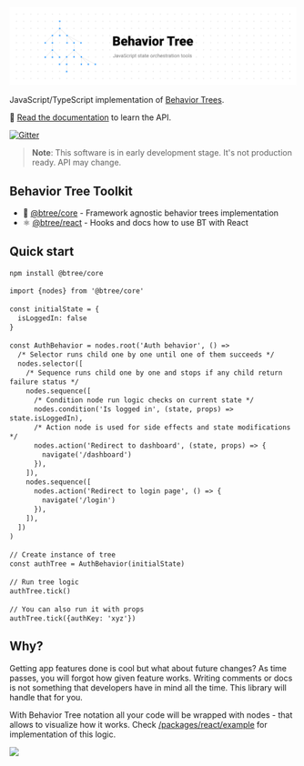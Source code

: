 ![](art/banner.png)

JavaScript/TypeScript implementation of [Behavior Trees](https://en.wikipedia.org/wiki/Behavior_tree_(artificial_intelligence,_robotics_and_control)).

📕 [Read the documentation](packages/core/README.md) to learn the API.

[![Gitter](https://badges.gitter.im/behavior_tree/community.svg)](https://gitter.im/behavior_tree/community?utm_source=badge&utm_medium=badge&utm_campaign=pr-badge)

> **Note**: This software is in early development stage. It's not production ready. API may change.

## Behavior Tree Toolkit

- 🌲 [@btree/core](packages/core) - Framework agnostic behavior trees implementation
- ⚛ [@btree/react](packages/react) - Hooks and docs how to use BT with React

## Quick start

```sh
npm install @btree/core
```

```tsx
import {nodes} from '@btree/core'

const initialState = {
  isLoggedIn: false
}

const AuthBehavior = nodes.root('Auth behavior', () =>
  /* Selector runs child one by one until one of them succeeds */
  nodes.selector([
    /* Sequence runs child one by one and stops if any child return failure status */
    nodes.sequence([
      /* Condition node run logic checks on current state */
      nodes.condition('Is logged in', (state, props) => state.isLoggedIn),
      /* Action node is used for side effects and state modifications */
      nodes.action('Redirect to dashboard', (state, props) => {
        navigate('/dashboard')
      }),
    ]),
    nodes.sequence([
      nodes.action('Redirect to login page', () => {
        navigate('/login')
      }),
    ]),
  ])
)

// Create instance of tree
const authTree = AuthBehavior(initialState)

// Run tree logic
authTree.tick()

// You can also run it with props
authTree.tick({authKey: 'xyz'})
```

## Why?
Getting app features done is cool but what about future changes? As time passes, you will forgot how given feature works. Writing comments or docs is not something that developers have in mind all the time. This library will handle that for you.

With Behavior Tree notation all your code will be wrapped with nodes - that allows to visualize how it works. Check [/packages/react/example](/packages/react/example) for implementation of this logic.

![](https://i.imgur.com/GkgOgNl.gif)
